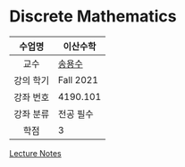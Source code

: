 # Discrete Mathematics

수업명 | 이산수학
:----:|----
교수 | [송용수](https://yongsoosong.github.io/)
강의 학기 | Fall 2021
강좌 번호 | 4190.101
강좌 분류 | 전공 필수
학점 | 3

[Lecture Notes](./notes.md)